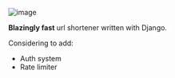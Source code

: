 ![image](https://github.com/Ceyhun-Tufan/link-shortener-django/assets/69029757/cc5cd18a-d647-4140-9586-9550cb2f0e15)


**Blazingly fast** url shortener written with Django.

Considering to add:
- Auth system
- Rate limiter
